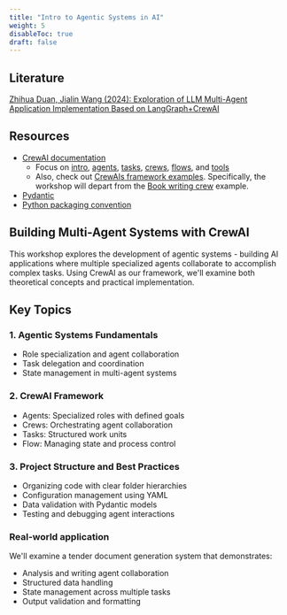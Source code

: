 ```yaml
---
title: "Intro to Agentic Systems in AI"
weight: 5
disableToc: true
draft: false
---
```


## Literature

[Zhihua Duan, Jialin Wang (2024): Exploration of LLM Multi-Agent Application Implementation Based on LangGraph+CrewAI](https://arxiv.org/pdf/2411.18241)

## Resources

* [CrewAI documentation](https://docs.crewai.com/introduction)
    * Focus on [intro](https://docs.crewai.com/introduction), [agents](https://docs.crewai.com/concepts/agents), [tasks](https://docs.crewai.com/concepts/agents), [crews](https://docs.crewai.com/concepts/crews), [flows](https://docs.crewai.com/concepts/flows), and [tools](https://docs.crewai.com/concepts/tools)
    * Also, check out [CrewAIs framework examples](https://github.com/crewAIInc/crewAI-examples/). Specifically, the workshop will depart from the [Book writing crew](https://github.com/crewAIInc/crewAI-examples/tree/main/write_a_book_with_flows) example.    
* [Pydantic](https://docs.pydantic.dev/latest/)
* [Python packaging convention](https://packaging.python.org/en/latest/tutorials/packaging-projects/)

## Building Multi-Agent Systems with CrewAI
This workshop explores the development of agentic systems - building AI applications where multiple specialized agents collaborate to accomplish complex tasks. Using CrewAI as our framework, we'll examine both theoretical concepts and practical implementation.

## Key Topics

### 1. Agentic Systems Fundamentals
- Role specialization and agent collaboration  
- Task delegation and coordination
- State management in multi-agent systems

### 2. CrewAI Framework
- Agents: Specialized roles with defined goals
- Crews: Orchestrating agent collaboration  
- Tasks: Structured work units
- Flow: Managing state and process control

### 3. Project Structure and Best Practices
- Organizing code with clear folder hierarchies
- Configuration management using YAML
- Data validation with Pydantic models  
- Testing and debugging agent interactions

### Real-world application
We'll examine a tender document generation system that demonstrates:
- Analysis and writing agent collaboration
- Structured data handling
- State management across multiple tasks
- Output validation and formatting
